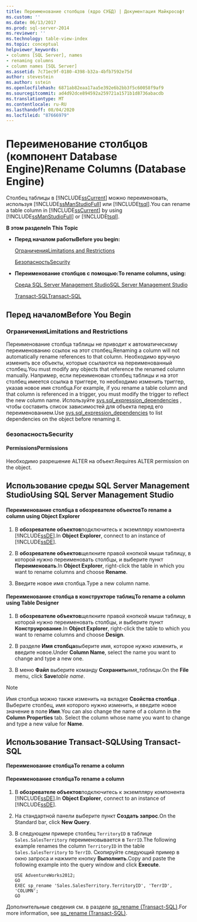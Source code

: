 ```yaml
---
title: Переименование столбцов (ядро СУБД) | Документация Майкрософт
ms.custom: ''
ms.date: 06/13/2017
ms.prod: sql-server-2014
ms.reviewer: ''
ms.technology: table-view-index
ms.topic: conceptual
helpviewer_keywords:
- columns [SQL Server], names
- renaming columns
- column names [SQL Server]
ms.assetid: 7c71ec9f-0180-4398-b32a-4bfb7592e75d
author: stevestein
ms.author: sstein
ms.openlocfilehash: 6871ab82eaa17aa5e392e6b2bb3f5c60058f9af9
ms.sourcegitcommit: ad4d92dce894592a259721a1571b1d8736abacdb
ms.translationtype: MT
ms.contentlocale: ru-RU
ms.lasthandoff: 08/04/2020
ms.locfileid: "87666979"
---
```

# <a name="rename-columns-database-engine"></a><span data-ttu-id="b21f9-102">Переименование столбцов (компонент Database Engine)</span><span class="sxs-lookup"><span data-stu-id="b21f9-102">Rename Columns (Database Engine)</span></span>
  <span data-ttu-id="b21f9-103">Столбец таблицы в [!INCLUDE[ssCurrent](../../includes/sscurrent-md.md)] можно переименовать, используя [!INCLUDE[ssManStudioFull](../../includes/ssmanstudiofull-md.md)] или [!INCLUDE[tsql](../../includes/tsql-md.md)].</span><span class="sxs-lookup"><span data-stu-id="b21f9-103">You can rename a table column in [!INCLUDE[ssCurrent](../../includes/sscurrent-md.md)] by using [!INCLUDE[ssManStudioFull](../../includes/ssmanstudiofull-md.md)] or [!INCLUDE[tsql](../../includes/tsql-md.md)].</span></span>  
  
 <span data-ttu-id="b21f9-104">**В этом разделе**</span><span class="sxs-lookup"><span data-stu-id="b21f9-104">**In This Topic**</span></span>  
  
-   <span data-ttu-id="b21f9-105">**Перед началом работы**</span><span class="sxs-lookup"><span data-stu-id="b21f9-105">**Before you begin:**</span></span>  
  
     [<span data-ttu-id="b21f9-106">Ограничения</span><span class="sxs-lookup"><span data-stu-id="b21f9-106">Limitations and Restrictions</span></span>](#Restrictions)  
  
     [<span data-ttu-id="b21f9-107">Безопасность</span><span class="sxs-lookup"><span data-stu-id="b21f9-107">Security</span></span>](#Security)  
  
-   <span data-ttu-id="b21f9-108">**Переименование столбцов с помощью:**</span><span class="sxs-lookup"><span data-stu-id="b21f9-108">**To rename columns, using:**</span></span>  
  
     [<span data-ttu-id="b21f9-109">Среда SQL Server Management Studio</span><span class="sxs-lookup"><span data-stu-id="b21f9-109">SQL Server Management Studio</span></span>](#SSMSProcedure)  
  
     [<span data-ttu-id="b21f9-110">Transact-SQL</span><span class="sxs-lookup"><span data-stu-id="b21f9-110">Transact-SQL</span></span>](#TsqlProcedure)  
  
##  <a name="before-you-begin"></a><a name="BeforeYouBegin"></a> <span data-ttu-id="b21f9-111">Перед началом</span><span class="sxs-lookup"><span data-stu-id="b21f9-111">Before You Begin</span></span>  
  
###  <a name="limitations-and-restrictions"></a><a name="Restrictions"></a> <span data-ttu-id="b21f9-112">Ограничения</span><span class="sxs-lookup"><span data-stu-id="b21f9-112">Limitations and Restrictions</span></span>  
 <span data-ttu-id="b21f9-113">Переименование столбца таблицы не приводит к автоматическому переименованию ссылок на этот столбец.</span><span class="sxs-lookup"><span data-stu-id="b21f9-113">Renaming a column will not automatically rename references to that column.</span></span> <span data-ttu-id="b21f9-114">Необходимо вручную изменить все объекты, которые ссылаются на переименованный столбец.</span><span class="sxs-lookup"><span data-stu-id="b21f9-114">You must modify any objects that reference the renamed column manually.</span></span> <span data-ttu-id="b21f9-115">Например, если переименован столбец таблицы и на этот столбец имеется ссылка в триггере, то необходимо изменить триггер, указав новое имя столбца.</span><span class="sxs-lookup"><span data-stu-id="b21f9-115">For example, if you rename a table column and that column is referenced in a trigger, you must modify the trigger to reflect the new column name.</span></span> <span data-ttu-id="b21f9-116">Используйте [sys.sql_expression_dependencies](/sql/relational-databases/system-catalog-views/sys-sql-expression-dependencies-transact-sql) , чтобы составить список зависимостей для объекта перед его переименованием.</span><span class="sxs-lookup"><span data-stu-id="b21f9-116">Use [sys.sql_expression_dependencies](/sql/relational-databases/system-catalog-views/sys-sql-expression-dependencies-transact-sql) to list dependencies on the object before renaming it.</span></span>  
  
###  <a name="security"></a><a name="Security"></a> <span data-ttu-id="b21f9-117">безопасность</span><span class="sxs-lookup"><span data-stu-id="b21f9-117">Security</span></span>  
  
####  <a name="permissions"></a><a name="Permissions"></a> <span data-ttu-id="b21f9-118">Permissions</span><span class="sxs-lookup"><span data-stu-id="b21f9-118">Permissions</span></span>  
 <span data-ttu-id="b21f9-119">Необходимо разрешение ALTER на объект.</span><span class="sxs-lookup"><span data-stu-id="b21f9-119">Requires ALTER permission on the object.</span></span>  
  
##  <a name="using-sql-server-management-studio"></a><a name="SSMSProcedure"></a> <span data-ttu-id="b21f9-120">Использование среды SQL Server Management Studio</span><span class="sxs-lookup"><span data-stu-id="b21f9-120">Using SQL Server Management Studio</span></span>  
  
#### <a name="to-rename-a-column-using-object-explorer"></a><span data-ttu-id="b21f9-121">Переименование столбца в обозревателе объектов</span><span class="sxs-lookup"><span data-stu-id="b21f9-121">To rename a column using Object Explorer</span></span>  
  
1.  <span data-ttu-id="b21f9-122">В **обозревателе объектов**подключитесь к экземпляру компонента [!INCLUDE[ssDE](../../includes/ssde-md.md)].</span><span class="sxs-lookup"><span data-stu-id="b21f9-122">In **Object Explorer**, connect to an instance of [!INCLUDE[ssDE](../../includes/ssde-md.md)].</span></span>  
  
2.  <span data-ttu-id="b21f9-123">В **обозревателе объектов**щелкните правой кнопкой мыши таблицу, в которой нужно переименовать столбцы, и выберите пункт **Переименовать**.</span><span class="sxs-lookup"><span data-stu-id="b21f9-123">In **Object Explorer**, right-click the table in which you want to rename columns and choose **Rename**.</span></span>  
  
3.  <span data-ttu-id="b21f9-124">Введите новое имя столбца.</span><span class="sxs-lookup"><span data-stu-id="b21f9-124">Type a new column name.</span></span>  
  
#### <a name="to-rename-a-column-using-table-designer"></a><span data-ttu-id="b21f9-125">Переименование столбца в конструкторе таблиц</span><span class="sxs-lookup"><span data-stu-id="b21f9-125">To rename a column using Table Designer</span></span>  
  
1.  <span data-ttu-id="b21f9-126">В **обозревателе объектов**щелкните правой кнопкой мыши таблицу, в которой нужно переименовать столбцы, и выберите пункт **Конструирование**.</span><span class="sxs-lookup"><span data-stu-id="b21f9-126">In **Object Explorer**, right-click the table to which you want to rename columns and choose **Design**.</span></span>  
  
2.  <span data-ttu-id="b21f9-127">В разделе **Имя столбца**выберите имя, которое нужно изменить, и введите новое.</span><span class="sxs-lookup"><span data-stu-id="b21f9-127">Under **Column Name**, select the name you want to change and type a new one.</span></span>  
  
3.  <span data-ttu-id="b21f9-128">В меню **Файл** выберите команду **Сохранить**_имя_таблицы_.</span><span class="sxs-lookup"><span data-stu-id="b21f9-128">On the **File** menu, click **Save**_table name_.</span></span>  
  
> [!NOTE]  
>  <span data-ttu-id="b21f9-129">Имя столбца можно также изменить на вкладке **Свойства столбца** . Выберите столбец, имя которого нужно изменить, и введите новое значение в поле **Имя**.</span><span class="sxs-lookup"><span data-stu-id="b21f9-129">You can also change the name of a column in the **Column Properties** tab. Select the column whose name you want to change and type a new value for **Name**.</span></span>  
  
##  <a name="using-transact-sql"></a><a name="TsqlProcedure"></a> <span data-ttu-id="b21f9-130">Использование Transact-SQL</span><span class="sxs-lookup"><span data-stu-id="b21f9-130">Using Transact-SQL</span></span>  
 <span data-ttu-id="b21f9-131">**Переименование столбца**</span><span class="sxs-lookup"><span data-stu-id="b21f9-131">**To rename a column**</span></span>  
  
#### <a name="to-rename-a-column"></a><span data-ttu-id="b21f9-132">Переименование столбца</span><span class="sxs-lookup"><span data-stu-id="b21f9-132">To rename a column</span></span>  
  
1.  <span data-ttu-id="b21f9-133">В **обозревателе объектов**подключитесь к экземпляру компонента [!INCLUDE[ssDE](../../includes/ssde-md.md)].</span><span class="sxs-lookup"><span data-stu-id="b21f9-133">In **Object Explorer**, connect to an instance of [!INCLUDE[ssDE](../../includes/ssde-md.md)].</span></span>  
  
2.  <span data-ttu-id="b21f9-134">На стандартной панели выберите пункт **Создать запрос**.</span><span class="sxs-lookup"><span data-stu-id="b21f9-134">On the Standard bar, click **New Query**.</span></span>  
  
3.  <span data-ttu-id="b21f9-135">В следующем примере столбец `TerritoryID` в таблице `Sales.SalesTerritory` переименовывается в `TerrID`.</span><span class="sxs-lookup"><span data-stu-id="b21f9-135">The following example renames the column `TerritoryID` in the table `Sales.SalesTerritory` to `TerrID`.</span></span> <span data-ttu-id="b21f9-136">Скопируйте следующий пример в окно запроса и нажмите кнопку **Выполнить**.</span><span class="sxs-lookup"><span data-stu-id="b21f9-136">Copy and paste the following example into the query window and click **Execute**.</span></span>  
  
    ```  
    USE AdventureWorks2012;  
    GO  
    EXEC sp_rename 'Sales.SalesTerritory.TerritoryID', 'TerrID', 'COLUMN';  
    GO  
    ```  
  
 <span data-ttu-id="b21f9-137">Дополнительные сведения см. в разделе [sp_rename (Transact-SQL)](/sql/relational-databases/system-stored-procedures/sp-rename-transact-sql).</span><span class="sxs-lookup"><span data-stu-id="b21f9-137">For more information, see [sp_rename &#40;Transact-SQL&#41;](/sql/relational-databases/system-stored-procedures/sp-rename-transact-sql).</span></span>  
  
  
